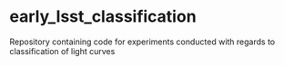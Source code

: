 # early_lsst_classification
Repository containing code for experiments conducted with regards to classification of light curves
